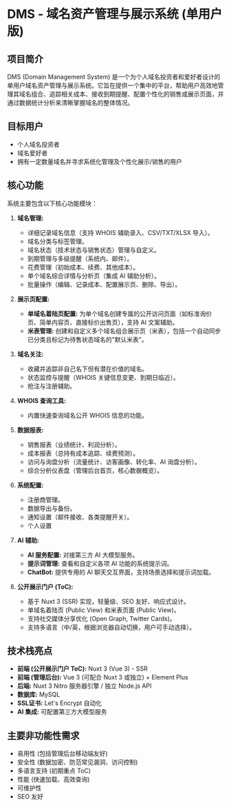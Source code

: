 # DMS - 域名资产管理与展示系统 (单用户版)

## 项目简介

DMS (Domain Management System) 是一个为个人域名投资者和爱好者设计的单用户域名资产管理与展示系统。它旨在提供一个集中的平台，帮助用户高效地管理其域名组合、追踪相关成本、接收到期提醒、配置个性化的销售或展示页面，并通过数据统计分析来清晰掌握域名的整体情况。

## 目标用户

- 个人域名投资者
- 域名爱好者
- 拥有一定数量域名并寻求系统化管理及个性化展示/销售的用户

## 核心功能

系统主要包含以下核心功能模块：

1. **域名管理:**
    - 详细记录域名信息（支持 WHOIS 辅助录入、CSV/TXT/XLSX 导入）。
    - 域名分类与标签管理。
    - 域名状态（技术状态与销售状态）管理与自定义。
    - 到期管理与多级提醒（系统内、邮件）。
    - 花费管理（初始成本、续费、其他成本）。
    - 单个域名综合详情与分析页（集成 AI 辅助分析）。
    - 批量操作（编辑、记录成本、配置展示页、删除、导出）。

2. **展示页配置:**
    - **单域名着陆页配置:** 为单个域名创建专属的公开访问页面（如标准询价页、简单内容页、直接标价出售页），支持 AI 文案辅助。
    - **米表管理:** 创建和自定义多个域名组合展示页（米表），包括一个自动同步已分类且标记为待售状态域名的"默认米表"。

3. **域名关注:**
    - 收藏并追踪非自己名下但有潜在价值的域名。
    - 状态监控与提醒（WHOIS 关键信息变更、到期日临近）。
    - 抢注与注册辅助。

4. **WHOIS 查询工具:**
    - 内置快速查询域名公开 WHOIS 信息的功能。

5. **数据报表:**
    - 销售报表（业绩统计、利润分析）。
    - 成本报表（总持有成本追踪、续费预测）。
    - 访问与询盘分析（流量统计、访客画像、转化率、AI 询盘分析）。
    - 综合分析仪表盘（管理后台首页，核心数据概览）。

6. **系统配置:**
    - 注册商管理。
    - 数据导出与备份。
    - 通知设置（邮件接收、各类提醒开关）。
    - 个人设置

7. **AI 辅助:**
    - **AI 服务配置:** 对接第三方 AI 大模型服务。
    - **提示词管理:** 查看和自定义各项 AI 功能的系统提示词。
    - **ChatBot:** 提供专用的 AI 聊天交互界面，支持场景选择和提示词加载。

8. **公开展示门户 (ToC):**
    - 基于 Nuxt 3 (SSR) 实现，轻量级、SEO 友好、响应式设计。
    - 单域名着陆页 (Public View) 和米表页面 (Public View)。
    - 支持社交媒体分享优化 (Open Graph, Twitter Cards)。
    - 支持多语言（中/英，根据浏览器自动切换，用户可手动选择）。

## 技术栈亮点

- **前端 (公开展示门户 ToC):** Nuxt 3 (Vue 3) - SSR
- **前端 (管理后台):** Vue 3 (可配合 Nuxt 3 或独立) + Element Plus
- **后端:** Nuxt 3 Nitro 服务器引擎 / 独立 Node.js API
- **数据库:** MySQL
- **SSL证书:** Let's Encrypt 自动化
- **AI 集成:** 可配置第三方大模型服务

## 主要非功能性需求

- 易用性 (包括管理后台移动端友好)
- 安全性 (数据加密、防范常见漏洞、访问控制)
- 多语言支持 (初期重点 ToC)
- 性能 (快速加载、高效查询)
- 可维护性
- SEO 友好
